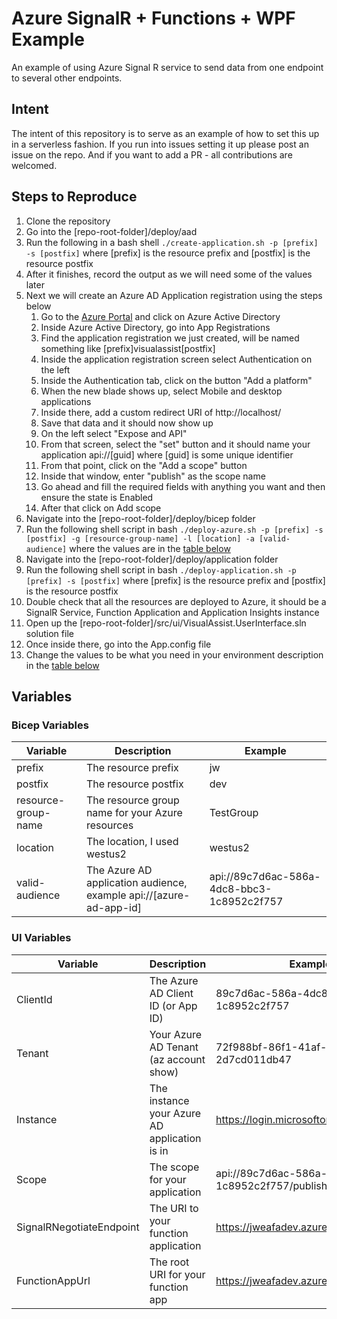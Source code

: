 # Azure SignalR + Functions + WPF Example

An example of using Azure Signal R service to send data from one endpoint to several other endpoints.

## Intent

The intent of this repository is to serve as an example of how to set this up in a serverless fashion. If you run into issues setting it up please post an issue on the repo. And if you want to add a PR - all contributions are welcomed.

## Steps to Reproduce

1. Clone the repository
1. Go into the [repo-root-folder]/deploy/aad 
1. Run the following in a bash shell ``` ./create-application.sh -p [prefix] -s [postfix] ``` where [prefix] is the resource prefix and [postfix] is the resource postfix
1. After it finishes, record the output as we will need some of the values later
1. Next we will create an Azure AD Application registration using the steps below
    1. Go to the [Azure Portal](https://portal.azure.com/) and click on Azure Active Directory
    1. Inside Azure Active Directory, go into App Registrations
    1. Find the application registration we just created, will be named something like [prefix]visualassist[postfix]
    1. Inside the application registration screen select Authentication on the left
    1. Inside the Authentication tab, click on the button "Add a platform"
    1. When the new blade shows up, select Mobile and desktop applications
    1. Inside there, add a custom redirect URI of http://localhost/
    1. Save that data and it should now show up
    1. On the left select "Expose and API"
    1. From that screen, select the "set" button and it should name your application api://[guid] where [guid] is some unique identifier
    1. From that point, click on the "Add a scope" button
    1. Inside that window, enter "publish" as the scope name
    1. Go ahead and fill the required fields with anything you want and then ensure the state is Enabled
    1. After that click on Add scope
1. Navigate into the [repo-root-folder]/deploy/bicep folder
1. Run the following shell script in bash ``` ./deploy-azure.sh -p [prefix] -s [postfix] -g [resource-group-name] -l [location] -a [valid-audience] ``` where the values are in the [table below](#bicep-variables)
1. Navigate into the [repo-root-folder]/deploy/application folder
1. Run the following shell script in bash ``` ./deploy-application.sh -p [prefix] -s [postfix] ``` where [prefix] is the resource prefix and [postfix] is the resource postfix
1. Double check that all the resources are deployed to Azure, it should be a SignalR Service, Function Application and Application Insights instance
1. Open up the [repo-root-folder]/src/ui/VisualAssist.UserInterface.sln solution file
1. Once inside there, go into the App.config file
1. Change the values to be what you need in your environment description in the [table below](#ui-variables)

## Variables

### Bicep Variables

| Variable            | Description                                                        | Example                                    |
| ------------------- | ------------------------------------------------------------------ | ------------------------------------------ |
| prefix              | The resource prefix                                                | jw                                         |
| postfix             | The resource postfix                                               | dev                                        |
| resource-group-name | The resource group name for your Azure resources                   | TestGroup                                  |
| location            | The location, I used westus2                                       | westus2                                    |
| valid-audience      | The Azure AD application audience, example api://[azure-ad-app-id] | api://89c7d6ac-586a-4dc8-bbc3-1c8952c2f757 |

### UI Variables

| Variable                 | Description                                  | Example                                            |
| ------------------------ | -------------------------------------------- | -------------------------------------------------- |
| ClientId                 | The Azure AD Client ID (or App ID)           | 89c7d6ac-586a-4dc8-bbc3-1c8952c2f757               |
| Tenant                   | Your Azure AD Tenant (az account show)       | 72f988bf-86f1-41af-91ab-2d7cd011db47               |
| Instance                 | The instance your Azure AD application is in | https://login.microsoftonline.com/                 |
| Scope                    | The scope for your application               | api://89c7d6ac-586a-4dc8-bbc3-1c8952c2f757/publish |
| SignalRNegotiateEndpoint | The URI to your function application         | https://jweafadev.azurewebsites.net/api            |
| FunctionAppUrl           | The root URI for your function app           | https://jweafadev.azurewebsites.net/               |
